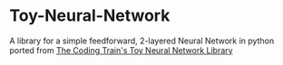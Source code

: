 # Toy-Neural-Network

A library for a simple feedforward, 2-layered Neural Network in python ported from [The Coding Train's Toy Neural Network Library](https://github.com/CodingTrain/Toy-Neural-Network-JS/tree/master/lib)

